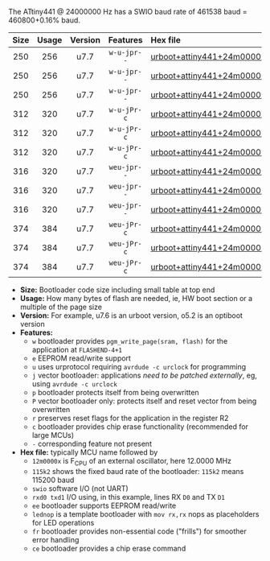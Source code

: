 The ATtiny441 @ 24000000 Hz has a SWIO baud rate of 461538 baud = 460800+0.16% baud.

|Size|Usage|Version|Features|Hex file|
|:-:|:-:|:-:|:-:|:--|
|250|256|u7.7|`w-u-jpr--`|[urboot+attiny441+24m0000x++460k8_swio_rxa2_txa1_lednop.hex](https://raw.githubusercontent.com/stefanrueger/urboot.hex/main/mcus/attiny441/external_oscillator/fcpu+24m0000_Hz/br++460k8_bps/urboot+attiny441+24m0000x++460k8_swio_rxa2_txa1_lednop.hex)|
|250|256|u7.7|`w-u-jpr--`|[urboot+attiny441+24m0000x++460k8_swio_rxa4_txa5_lednop.hex](https://raw.githubusercontent.com/stefanrueger/urboot.hex/main/mcus/attiny441/external_oscillator/fcpu+24m0000_Hz/br++460k8_bps/urboot+attiny441+24m0000x++460k8_swio_rxa4_txa5_lednop.hex)|
|250|256|u7.7|`w-u-jpr--`|[urboot+attiny441+24m0000x++460k8_swio_rxb2_txa7_lednop.hex](https://raw.githubusercontent.com/stefanrueger/urboot.hex/main/mcus/attiny441/external_oscillator/fcpu+24m0000_Hz/br++460k8_bps/urboot+attiny441+24m0000x++460k8_swio_rxb2_txa7_lednop.hex)|
|312|320|u7.7|`w-u-jPr-c`|[urboot+attiny441+24m0000x++460k8_swio_rxa2_txa1_lednop_fr_ce.hex](https://raw.githubusercontent.com/stefanrueger/urboot.hex/main/mcus/attiny441/external_oscillator/fcpu+24m0000_Hz/br++460k8_bps/urboot+attiny441+24m0000x++460k8_swio_rxa2_txa1_lednop_fr_ce.hex)|
|312|320|u7.7|`w-u-jPr-c`|[urboot+attiny441+24m0000x++460k8_swio_rxa4_txa5_lednop_fr_ce.hex](https://raw.githubusercontent.com/stefanrueger/urboot.hex/main/mcus/attiny441/external_oscillator/fcpu+24m0000_Hz/br++460k8_bps/urboot+attiny441+24m0000x++460k8_swio_rxa4_txa5_lednop_fr_ce.hex)|
|312|320|u7.7|`w-u-jPr-c`|[urboot+attiny441+24m0000x++460k8_swio_rxb2_txa7_lednop_fr_ce.hex](https://raw.githubusercontent.com/stefanrueger/urboot.hex/main/mcus/attiny441/external_oscillator/fcpu+24m0000_Hz/br++460k8_bps/urboot+attiny441+24m0000x++460k8_swio_rxb2_txa7_lednop_fr_ce.hex)|
|316|320|u7.7|`weu-jpr--`|[urboot+attiny441+24m0000x++460k8_swio_rxa2_txa1_ee_lednop.hex](https://raw.githubusercontent.com/stefanrueger/urboot.hex/main/mcus/attiny441/external_oscillator/fcpu+24m0000_Hz/br++460k8_bps/urboot+attiny441+24m0000x++460k8_swio_rxa2_txa1_ee_lednop.hex)|
|316|320|u7.7|`weu-jpr--`|[urboot+attiny441+24m0000x++460k8_swio_rxa4_txa5_ee_lednop.hex](https://raw.githubusercontent.com/stefanrueger/urboot.hex/main/mcus/attiny441/external_oscillator/fcpu+24m0000_Hz/br++460k8_bps/urboot+attiny441+24m0000x++460k8_swio_rxa4_txa5_ee_lednop.hex)|
|316|320|u7.7|`weu-jpr--`|[urboot+attiny441+24m0000x++460k8_swio_rxb2_txa7_ee_lednop.hex](https://raw.githubusercontent.com/stefanrueger/urboot.hex/main/mcus/attiny441/external_oscillator/fcpu+24m0000_Hz/br++460k8_bps/urboot+attiny441+24m0000x++460k8_swio_rxb2_txa7_ee_lednop.hex)|
|374|384|u7.7|`weu-jPr-c`|[urboot+attiny441+24m0000x++460k8_swio_rxa2_txa1_ee_lednop_fr_ce.hex](https://raw.githubusercontent.com/stefanrueger/urboot.hex/main/mcus/attiny441/external_oscillator/fcpu+24m0000_Hz/br++460k8_bps/urboot+attiny441+24m0000x++460k8_swio_rxa2_txa1_ee_lednop_fr_ce.hex)|
|374|384|u7.7|`weu-jPr-c`|[urboot+attiny441+24m0000x++460k8_swio_rxa4_txa5_ee_lednop_fr_ce.hex](https://raw.githubusercontent.com/stefanrueger/urboot.hex/main/mcus/attiny441/external_oscillator/fcpu+24m0000_Hz/br++460k8_bps/urboot+attiny441+24m0000x++460k8_swio_rxa4_txa5_ee_lednop_fr_ce.hex)|
|374|384|u7.7|`weu-jPr-c`|[urboot+attiny441+24m0000x++460k8_swio_rxb2_txa7_ee_lednop_fr_ce.hex](https://raw.githubusercontent.com/stefanrueger/urboot.hex/main/mcus/attiny441/external_oscillator/fcpu+24m0000_Hz/br++460k8_bps/urboot+attiny441+24m0000x++460k8_swio_rxb2_txa7_ee_lednop_fr_ce.hex)|

- **Size:** Bootloader code size including small table at top end
- **Usage:** How many bytes of flash are needed, ie, HW boot section or a multiple of the page size
- **Version:** For example, u7.6 is an urboot version, o5.2 is an optiboot version
- **Features:**
  + `w` bootloader provides `pgm_write_page(sram, flash)` for the application at `FLASHEND-4+1`
  + `e` EEPROM read/write support
  + `u` uses urprotocol requiring `avrdude -c urclock` for programming
  + `j` vector bootloader: applications *need to be patched externally*, eg, using `avrdude -c urclock`
  + `p` bootloader protects itself from being overwritten
  + `P` vector bootloader only: protects itself and reset vector from being overwritten
  + `r` preserves reset flags for the application in the register R2
  + `c` bootloader provides chip erase functionality (recommended for large MCUs)
  + `-` corresponding feature not present
- **Hex file:** typically MCU name followed by
  + `12m0000x` is F<sub>CPU</sub> of an external oscillator, here 12.0000 MHz
  + `115k2` shows the fixed baud rate of the bootloader: `115k2` means 115200 baud
  + `swio` software I/O (not UART)
  + `rxd0 txd1` I/O using, in this example, lines RX `D0` and TX `D1`
  + `ee` bootloader supports EEPROM read/write
  + `lednop` is a template bootloader with `mov rx,rx` nops as placeholders for LED operations
  + `fr` bootloader provides non-essential code ("frills") for smoother error handling
  + `ce` bootloader provides a chip erase command
